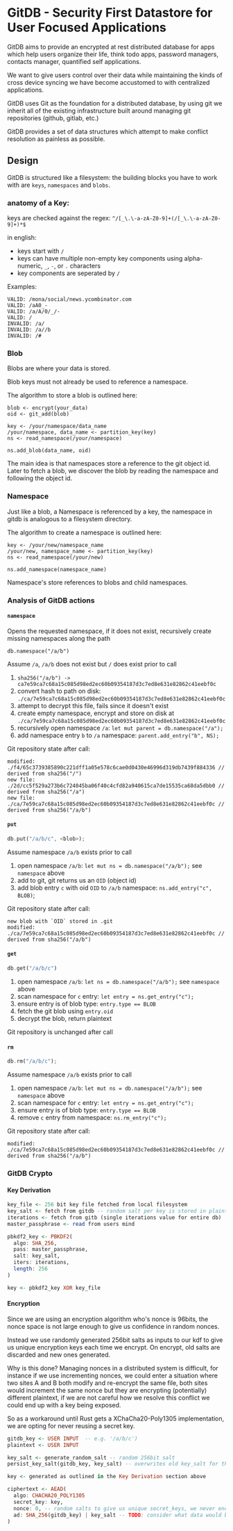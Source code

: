 # GitDB - Security First Datastore for User Focused Applications

GitDB aims to provide an encrypted at rest distributed database for apps which help users organize their life, think todo apps, password managers, contacts manager, quantified self applications.

We want to give users control over their data while maintaining the kinds of cross device syncing we have become accustomed to with centralized applications.

GitDB uses Git as the foundation for a distributed database, by using git we inherit all of the existing infrastructure built around managing git repositories (github, gitlab, etc.)

GitDB provides a set of data structures which attempt to make conflict resolution as painless as possible.

## Design

GitDB is structured like a filesystem: the building blocks you have to work with are `keys`, `namespaces` and `blobs`.

### anatomy of a Key:

keys are checked against the regex: `^/[_\.\-a-zA-Z0-9]+(/[_\.\-a-zA-Z0-9]+)*$`

in english:
- keys start with `/`
- keys can have multiple non-empty key components using alpha-numeric, `_`, `-`, or `.` characters
- key components are seperated by `/`

Examples:
```
VALID: /mona/social/news.ycombinator.com
VALID: /aA0_-
VALID: /a/A/0/_/-
VALID: /
INVALID: /a/
INVALID: /a//b
INVALID: /#
```

### Blob
Blobs are where your data is stored.

Blob keys must not already be used to reference a namespace.

The algorithm to store a blob is outlined here:
```
blob <- encrypt(your_data)
oid <- git_add(blob)

key <- /your/namespace/data_name
/your/namespace, data_name <- partition_key(key)
ns <- read_namespace(/your/namespace)

ns.add_blob(data_name, oid)
```

The main idea is that namespaces store a reference to the git object id. Later to fetch a blob, we discover the blob by reading the namespace and following the object id.

### Namespace

Just like a blob, a Namespace is referenced by a key, the namespace in gitdb is analogous to a filesystem directory.


The algorithm to create a namespace is outlined here:
```
key <- /your/new/namespace_name
/your/new, namespace_name <- partition_key(key)
ns <- read_namespace(/your/new)

ns.add_namespace(namespace_name)
```

Namespace's store references to blobs and child namespaces.

### Analysis of GitDB actions

#### `namespace`

Opens the requested namespace, if it does not exist, recursively create missing namespaces along the path

```
db.namespace("/a/b")
```

Assume `/a`, `/a/b` does not exist but `/` does exist prior to call
1. `sha256("/a/b") -> ca7e59ca7c68a15c085d98ed2ec60b09354187d3c7ed8e631e82862c41eebf0c`
2. convert hash to path on disk: `./ca/7e59ca7c68a15c085d98ed2ec60b09354187d3c7ed8e631e82862c41eebf0c`
3. attempt to decrypt this file, fails since it doesn't exist
4. create empty namespace, encrypt and store on disk at `./ca/7e59ca7c68a15c085d98ed2ec60b09354187d3c7ed8e631e82862c41eebf0c`
5. recursively open namespace `/a`: `let mut parent = db.namespace("/a");`
6. add namespace entry `b` to `/a` namespace: `parent.add_entry("b", NS);`

Git repository state after call:
```
modified: ./f4/65c3739385890c221dff1a05e578c6cae0d0430e46996d319db7439f884336 // derived from sha256("/")
new file: ./2d/cc5f529a273b6c724045ba06f40c4cfd82a940615ca7de15535ca68da5dbb0 // derived from sha256("/a")
new file: ./ca/7e59ca7c68a15c085d98ed2ec60b09354187d3c7ed8e631e82862c41eebf0c // derived from sha256("/a/b")
```

#### `put`

``` rust
db.put("/a/b/c", <blob>);
```

Assume namespace `/a/b` exists prior to call
1. open namespace `/a/b`: `let mut ns = db.namespace("/a/b");` see `namespace` above
2. add <blob> to git, git returns us an `OID` (object id)
3. add blob entry `c` with oid `OID` to `/a/b` namespace: `ns.add_entry("c", BLOB)`;

Git repository state after call:
```
new blob with `OID` stored in .git
modified: ./ca/7e59ca7c68a15c085d98ed2ec60b09354187d3c7ed8e631e82862c41eebf0c // derived from sha256("/a/b")
```

#### `get`

``` rust
db.get("/a/b/c")
```

1. open namespace `/a/b`: `let ns = db.namespace("/a/b");` see `namespace` above
2. scan namespace for `c` entry: `let entry = ns.get_entry("c");`
3. ensure entry is of blob type: `entry.type == BLOB`
4. fetch the git blob using `entry.oid`
5. decrypt the blob, return plaintext

Git repository is unchanged after call



#### `rm`

``` rust
db.rm("/a/b/c");
```

Assume namespace `/a/b` exists prior to call
1. open namespace `/a/b`: `let mut ns = db.namespace("/a/b");` see `namespace` above
2. scan namespace for `c` entry: `let entry = ns.get_entry("c");`
3. ensure entry is of blob type: `entry.type == BLOB`
4. remove `c` entry from  namespace: `ns.rm_entry("c");`

Git repository state after call:
```
modified: ./ca/7e59ca7c68a15c085d98ed2ec60b09354187d3c7ed8e631e82862c41eebf0c // derived from sha256("/a/b")
```

### GitDB Crypto

#### Key Derivation

``` haskell
key_file <- 256 bit key file fetched from local filesystem
key_salt <- fetch from gitdb -- random salt per key is stored in plaintext (here key refers to a GitDB key not an encryption key e.g. a GitDB key is a string like "/a/b/c")
iterations <- fetch from gitb (single iterations value for entire db)
master_passphrase <- read from users mind

pbkdf2_key <- PBKDF2(
  algo: SHA_256,
  pass: master_passphrase,
  salt: key_salt,
  iters: iterations,
  length: 256
)

key <- pbkdf2_key XOR key_file
```

#### Encryption

Since we are using an encryption algorithm who's nonce is 96bits, the nonce space is not large enough to give us confidence in random nonces.

Instead we use randomly generated 256bit salts as inputs to our kdf to give us unique encryption keys each time we encrypt. On encrypt, old salts are discarded and new ones generated.

Why is this done? Managing nonces in a distributed system is difficult, for instance if we use incrementing nonces, we could enter a situation where two sites A and B both modify and re-encrypt the same file, both sites would increment the same nonce but they are encrypting (potentially) different plaintext, if we are not careful how we resolve this conflict we could end up with a key being exposed.

So as a workaround until Rust gets a XChaCha20-Poly1305 implementation, we are opting for never reusing a secret key.

``` haskell
gitdb_key <- USER INPUT  -- e.g. '/a/b/c')
plaintext <- USER INPUT

key_salt <- generate_random_salt -- random 256bit salt
persist_key_salt(gitdb_key, key_salt) -- overwrites old key_salt for this GitDB key

key <- generated as outlined in the Key Derivation section above

ciphertext <- AEAD(
  algo: CHACHA20_POLY1305
  secret_key: key,
  nonce: 0, -- random salts to give us unique secret_keys, we never encrypt with a key twice.
  ad: SHA_256(gitdb_key) | key_salt -- TODO: consider what data would be prudent to add
)
```
